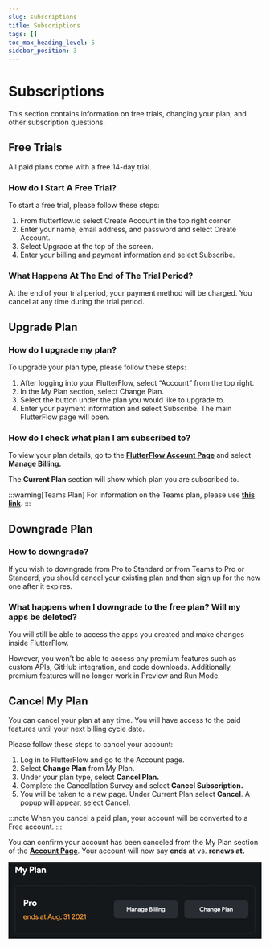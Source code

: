 ```yaml
---
slug: subscriptions
title: Subscriptions
tags: []
toc_max_heading_level: 5
sidebar_position: 3
---
```



# Subscriptions
This section contains information on free trials, changing your plan, and other subscription questions.

## Free Trials
All paid plans come with a free 14-day trial.

### How do I Start A Free Trial?
To start a free trial, please follow these steps:

1. From flutterflow.io select Create Account in the top right corner. 
2. Enter your name, email address, and password and select Create Account. 
3. Select Upgrade at the top of the screen. 
4. Enter your billing and payment information and select Subscribe.

### What Happens At The End of The Trial Period?
At the end of your trial period, your payment method will be charged. You cancel at any time during the trial period.


## Upgrade Plan



### How do I upgrade my plan?
To upgrade your plan type, please follow these steps:

1. After logging into your FlutterFlow, select “Account” from the top right. 
2. In the My Plan section, select Change Plan. 
3. Select the button under the plan you would like to upgrade to. 
4. Enter your payment information and select Subscribe. The main FlutterFlow page will open.

### How do I check what plan I am subscribed to?
To view your plan details, go to the [**FlutterFlow Account Page**](https://app.flutterflow.io/account) and select **Manage Billing.**

The **Current Plan** section will show which plan you are subscribed to.

:::warning[Teams Plan]
For information on the Teams plan, please use [**this link**](flutterflow-for-teams.md).
:::


## Downgrade Plan
### How to downgrade?
If you wish to downgrade from Pro to Standard or from Teams to Pro or Standard, you should cancel your existing plan and then sign up for the new one after it expires.

### What happens when I downgrade to the free plan? Will my apps be deleted?
You will still be able to access the apps you created and make changes inside FlutterFlow.

However, you won't be able to access any premium features such as custom APIs, GitHub integration, and code downloads. Additionally, premium features will no longer work in Preview and Run Mode.


## Cancel My Plan
You can cancel your plan at any time. You will have access to the paid features until your next billing cycle date.

Please follow these steps to cancel your account:

1. Log in to FlutterFlow and go to the Account page. 
2. Select **Change Plan** from My Plan. 
3. Under your plan type, select **Cancel Plan.** 
4. Complete the Cancellation Survey and select **Cancel Subscription.** 
5. You will be taken to a new page. Under Current Plan select **Cancel**. A popup will appear, select Cancel.

:::note
When you cancel a paid plan, your account will be converted to a Free account.
:::

You can confirm your account has been canceled from the My Plan section of the **[Account Page](https://app.flutterflow.io/account)**. Your account will now say **ends at** vs. **renews at.**

![img_3.png](..%2Fimgs%2Fimg_3.png)

